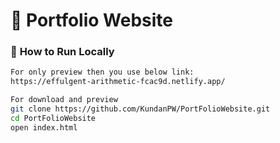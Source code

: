 # 🚀 Portfolio Website

### 🌟 **How to Run Locally**
```sh
For only preview then you use below link:
https://effulgent-arithmetic-fcac9d.netlify.app/

For download and preview
git clone https://github.com/KundanPW/PortFolioWebsite.git
cd PortFolioWebsite
open index.html
